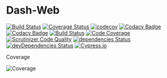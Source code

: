 # Dash-Web

[![Build Status](https://travis-ci.com/ArnaudFlaesch/Dash-Web.svg?branch=master)](https://travis-ci.com/ArnaudFlaesch/Dash-Web)
[![Coverage Status](https://coveralls.io/repos/github/ArnaudFlaesch/Dash-Web/badge.svg?branch=master)](https://coveralls.io/github/ArnaudFlaesch/Dash-Web?branch=master)
[![codecov](https://codecov.io/gh/ArnaudFlaesch/Dash-Web/branch/master/graph/badge.svg)](https://codecov.io/gh/ArnaudFlaesch/Dash-Web)
[![Codacy Badge](https://app.codacy.com/project/badge/Grade/cf27de8b276d4064a56509c7cbde4c7e)](https://www.codacy.com/gh/ArnaudFlaesch/Dash-Web/dashboard?utm_source=github.com&amp;utm_medium=referral&amp;utm_content=ArnaudFlaesch/Dash-Web&amp;utm_campaign=Badge_Grade)
[![Codacy Badge](https://app.codacy.com/project/badge/Coverage/cf27de8b276d4064a56509c7cbde4c7e)](https://www.codacy.com/gh/ArnaudFlaesch/Dash-Web/dashboard?utm_source=github.com&utm_medium=referral&utm_content=ArnaudFlaesch/Dash-Web&utm_campaign=Badge_Coverage)
[![Build Status](https://scrutinizer-ci.com/g/ArnaudFlaesch/Dash-Web/badges/build.png?b=master)](https://scrutinizer-ci.com/g/ArnaudFlaesch/Dash-Web/build-status/master)
[![Code Coverage](https://scrutinizer-ci.com/g/ArnaudFlaesch/Dash-Web/badges/coverage.png?b=master)](https://scrutinizer-ci.com/g/ArnaudFlaesch/Dash-Web/?branch=master)
[![Scrutinizer Code Quality](https://scrutinizer-ci.com/g/ArnaudFlaesch/Dash-Web/badges/quality-score.png?b=master)](https://scrutinizer-ci.com/g/ArnaudFlaesch/Dash-Web/?branch=master)
[![dependencies Status](https://david-dm.org/ArnaudFlaesch/Dash-Web/status.svg)](https://david-dm.org/ArnaudFlaesch/Dash-Web)
[![devDependencies Status](https://david-dm.org/ArnaudFlaesch/Dash-Web/dev-status.svg)](https://david-dm.org/ArnaudFlaesch/Dash-Web?type=dev)
[![Cypress.io](https://img.shields.io/badge/tested%20with-Cypress-04C38E.svg)](https://www.cypress.io/)

Coverage

![Coverage](https://codecov.io/gh/ArnaudFlaesch/Dash-Web/branch/master/graphs/sunburst.svg)
